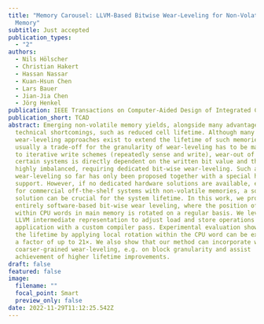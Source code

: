 ```yaml
---
title: "Memory Carousel: LLVM-Based Bitwise Wear-Leveling for Non-Volatile Main
  Memory"
subtitle: Just accepted
publication_types:
  - "2"
authors:
  - Nils Hölscher
  - Christian Hakert
  - Hassan Nassar
  - Kuan-Hsun Chen
  - Lars Bauer
  - Jian-Jia Chen
  - Jörg Henkel
publication: IEEE Transactions on Computer-Aided Design of Integrated Circuits and Systems
publication_short: TCAD
abstract: Emerging non-volatile memory yields, alongside many advantages,
  technical shortcomings, such as reduced cell lifetime. Although many
  wear-leveling approaches exist to extend the lifetime of such memories,
  usually a trade-off for the granularity of wear-leveling has to be made. Due
  to iterative write schemes (repeatedly sense and write), wear-out of memory in
  certain systems is directly dependent on the written bit value and thus can be
  highly imbalanced, requiring dedicated bit-wise wear-leveling. Such a bit-wise
  wear-leveling so far has only been proposed together with a special hardware
  support. However, if no dedicated hardware solutions are available, especially
  for commercial off-the-shelf systems with non-volatile memories, a software
  solution can be crucial for the system lifetime. In this work, we propose
  entirely software-based bit-wise wear leveling, where the position of bits
  within CPU words in main memory is rotated on a regular basis. We leverage the
  LLVM intermediate representation to adjust load and store operations of the
  application with a custom compiler pass. Experimental evaluation shows that
  the lifetime by applying local rotation within the CPU word can be extended by
  a factor of up to 21×. We also show that our method can incorporate with
  coarser-grained wear-leveling, e.g. on block granularity and assist
  achievement of higher lifetime improvements.
draft: false
featured: false
image:
  filename: ""
  focal_point: Smart
  preview_only: false
date: 2022-11-29T11:12:25.542Z
---
```

